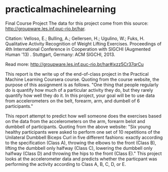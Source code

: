 # practicalmachinelearning
Final Course Project
The data for this project come from this source: http://groupware.les.inf.puc-rio.br/har. 

Citation:
Velloso, E.; Bulling, A.; Gellersen, H.; Ugulino, W.; Fuks, H. Qualitative Activity Recognition of Weight Lifting Exercises. Proceedings of 4th International Conference in Cooperation with SIGCHI (Augmented Human '13) . Stuttgart, Germany: ACM SIGCHI, 2013.

Read more: http://groupware.les.inf.puc-rio.br/har#ixzz5Cr37qrCu

This report is the write up of the end-of-class project in the Practical Machine Learning Coursera course. Quoting from the course website, the purpose of this assignment is as follows.
"One thing that people regularly do is quantify how much of a particular activity they do, but they rarely quantify how well they do it. In this project, your goal will be to use data from accelerometers on the belt, forearm, arm, and dumbell of 6 participants."

This report attempt to predict how well someone does the exercises based on the data from the accelerometers on the arm, forearm belot and dumbbell of participants. Quoting from the above website:
"Six young healthy participants were asked to perform one set of 10 repetitions of the Unilateral Dumbbell Biceps Curl in five different fashions: exactly according to the specification (Class A), throwing the elbows to the front (Class B), lifting the dumbbell only halfway (Class C), lowering the dumbbell only halfway (Class D) and throwing the hips to the front (Class E)."
This project looks at the accelerometer data and predicts whether the particpant was performing the activity according to Class A, B, C, D, or E.